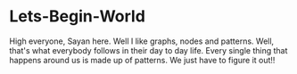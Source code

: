 # Lets-Begin-World
High everyone,
Sayan here. Well I like graphs, nodes and patterns. Well, that's what everybody follows in their day to day life.
Every single thing that happens around us is made up of patterns. We just have to figure it out!!
